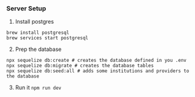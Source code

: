 ### Server Setup

1. Install postgres

```shell
brew install postgresql
brew services start postgresql
```

2. Prep the database

```shell
npx sequelize db:create # creates the database defined in you .env
npx sequelize db:migrate # creates the database tables
npx sequelize db:seed:all # adds some institutions and providers to the database
```

3. Run it `npm run dev`
